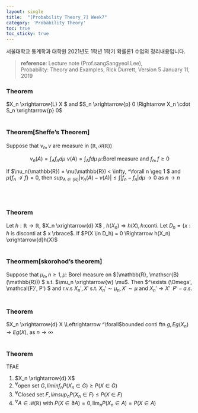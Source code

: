 ```yaml
---
layout: single
title:  "[Probability Theory_7] Week7"
category: 'Probability Theory'
toc: true
toc_sticky: true
---
```



서울대학교 통계학과 대학원 2021년도 1학년 1학기 확률론1 수업의 정리내용입니다. <br/>
> **reference**: Lecture note (Prof.sangSangyeol Lee),<br/> Probability: Theory and Examples, Rick Durrett, Version 5 January 11, 2019

### $\textbf{Theorem}$ 
$X_n \xrightarrow{L} X $ and $S_n \xrightarrow{p} 0 \Rightarrow X_n \cdot S_n \xrightarrow{p} 0$
<br/><br/>

### $\textbf{Theorem[Sheffe's Theorem]}$ 
Suppose that $\nu_n, \nu$ are measure in $(\mathbb{R}, \mathscr{B}(\mathbb{R}))$

<center>

$\nu_n (A) = \int_A f_n d\mu$
$\nu(A) = \int_A f d\mu$
$\mu:$Borel measure and $f_n, f \geq 0$

</center>

If $\nu_n(\mathbb{R}) = \nu(\mathbb{R}) < \infty, ^\forall n \geq 1 $ and $\mu \lbrace  f_n \nrightarrow f \rbrace = 0$, then $sup_{A \in \mathscr(\mathbb{R})} \vert \nu_n(A) - \nu(A) \vert \leq \int \vert f_n - f_n \vert d\mu \rightarrow 0$ as $n \rightarrow n$

<br/><br/>

### $\textbf{Theorem}$ 
Let $h:\mathbb{R} \rightarrow \mathbb{R}$, $X_n \xrightarrow{d} X$ , $h(X_n) \Rightarrow h(X), h:$conti. Let $D_h = \lbrace x: h$ is disconti at $ x \rbrace$. If $P(X \in D_h) = 0 \Rightarrow h(X_n) \xrightarrow{d}h(X)$
<br/><br/>

### $\textbf{Theormem[skorohod's theorem]}$ 
Suppose that $\mu_n, n\geq 1, \mu$: Borel measure on $(\mathbb{R}, \mathscr{B}(\mathbb{R})) $ s.t. $\mu_n \xrightarrow{w} \mu$. Then $^\exists (\Omega', \mathcal{F}', P') $ and r.v.s $X_n', X'$ s.t. $X_n' \sim \mu_n, X' \sim \mu$ and $X_n' \rightarrow X'$ $~ P'-a.s.$
<br/><br/>

### $\textbf{Theorem}$ 
$X_n \xrightarrow{d} X \Leftrightarrow ^\forall$bounded conti ftn $g, Eg(X_n) \rightarrow Eg(X),$ as $n \rightarrow \infty$
<br/><br/>



### $\textbf{Theorem}$ 
TFAE
1. $X_n \xrightarrow{d} X$
2. $^\forall$open set $G, liminf_nP(X_n \in G) \geq P(X \in G)$
3. $^\forall$Closed set $F, limsup_nP(X_n \in F) \leq P(X \in F)$
4. $^\forall A \in \mathscr{B}(\mathbb{R})$ with $P(X \in \partial A) = 0, \lim_nP(X_n \in A) = P(X \in A)$
<br/><br/>






